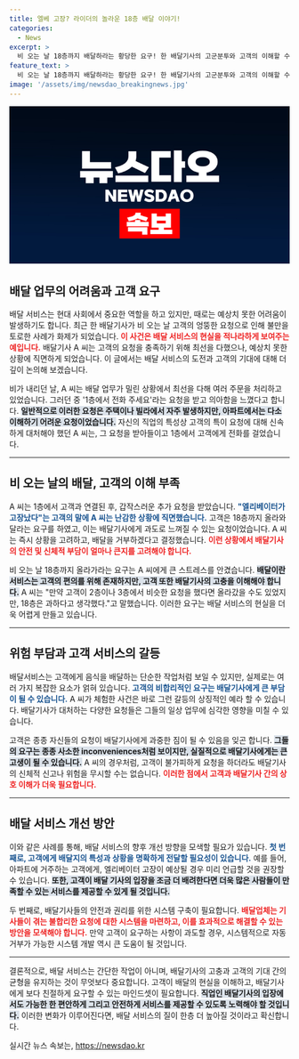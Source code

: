 ```yaml
---
title: 엘베 고장? 라이더의 놀라운 18층 배달 이야기!
categories:
  - News
excerpt: >
  비 오는 날 18층까지 배달하라는 황당한 요구! 한 배달기사의 고군분투와 고객의 이해할 수 없는 요청에 대해 이야기해보자. 과연, 배달의 고난은 어디까지?
feature_text: >
  비 오는 날 18층까지 배달하라는 황당한 요구! 한 배달기사의 고군분투와 고객의 이해할 수 없는 요청에 대해 이야기해보자. 과연, 배달의 고난은 어디까지?
image: '/assets/img/newsdao_breakingnews.jpg'
---
```


<p><img src="/assets/img/newsdao_breakingnews.jpg" alt="cryptoinkorea 속보" /></p>

<h2 data-ke-size="size26">배달 업무의 어려움과 고객 요구</h2>

<p data-ke-size="size16">배달 서비스는 현대 사회에서 중요한 역할을 하고 있지만, 때로는 예상치 못한 어려움이 발생하기도 합니다. 최근 한 배달기사가 비 오는 날 고객의 엉뚱한 요청으로 인해 불만을 토로한 사례가 화제가 되었습니다. <b><span style="color: #ee2323;">이 사건은 배달 서비스의 현실을 적나라하게 보여주는 예입니다.</span></b> 배달기사 A 씨는 고객의 요청을 충족하기 위해 최선을 다했으나, 예상치 못한 상황에 직면하게 되었습니다. 이 글에서는 배달 서비스의 도전과 고객의 기대에 대해 더 깊이 논의해 보겠습니다.</p>

<p data-ke-size="size16">비가 내리던 날, A 씨는 배달 업무가 밀린 상황에서 최선을 다해 여러 주문을 처리하고 있었습니다. 그러던 중 '1층에서 전화 주세요'라는 요청을 받고 의아함을 느꼈다고 합니다. <b><span style="background-color: #21538527;">일반적으로 이러한 요청은 주택이나 빌라에서 자주 발생하지만, 아파트에서는 다소 이해하기 어려운 요청이었습니다.</span></b> 자신의 직업의 특성상 고객의 특이 요청에 대해 신속하게 대처해야 했던 A 씨는, 그 요청을 받아들이고 1층에서 고객에게 전화를 걸었습니다.</p>

<hr>

<h2 data-ke-size="size26">비 오는 날의 배달, 고객의 이해 부족</h2>

<p data-ke-size="size16">A 씨는 1층에서 고객과 연결된 후, 갑작스러운 추가 요청을 받았습니다. <b><span style="color: #1a5490;">"엘리베이터가 고장났다"는 고객의 말에 A 씨는 난감한 상황에 직면했습니다.</span></b> 고객은 18층까지 올라와 달라는 요구를 하였고, 이는 배달기사에게 과도로 느껴질 수 있는 요청이었습니다. A 씨는 즉시 상황을 고려하고, 배달을 거부하겠다고 결정했습니다. <b><span style="color: #ee2323;">이런 상황에서 배달기사의 안전 및 신체적 부담이 얼마나 큰지를 고려해야 합니다.</span></b></p>

<p data-ke-size="size16">비 오는 날 18층까지 올라가라는 요구는 A 씨에게 큰 스트레스를 안겼습니다. <b><span style="background-color: #21538527;">배달이란 서비스는 고객의 편의를 위해 존재하지만, 고객 또한 배달기사의 고충을 이해해야 합니다.</span></b> A 씨는 "만약 고객이 2층이나 3층에서 비슷한 요청을 했다면 올라갔을 수도 있었지만, 18층은 과하다고 생각했다."고 말했습니다. 이러한 요구는 배달 서비스의 현실을 더욱 어렵게 만들고 있습니다.</p>

<hr>

<h2 data-ke-size="size26">위험 부담과 고객 서비스의 갈등</h2>

<p data-ke-size="size16">배달서비스는 고객에게 음식을 배달하는 단순한 작업처럼 보일 수 있지만, 실제로는 여러 가지 복잡한 요소가 얽혀 있습니다. <b><span style="color: #1a5490;">고객의 비합리적인 요구는 배달기사에게 큰 부담이 될 수 있습니다.</span></b> A 씨가 체험한 사건은 바로 그런 갈등의 상징적인 예라 할 수 있습니다. 배달기사가 대처하는 다양한 요청들은 그들의 일상 업무에 심각한 영향을 미칠 수 있습니다.</p>

<p data-ke-size="size16">고객은 종종 자신들의 요청이 배달기사에게 과중한 짐이 될 수 있음을 잊곤 합니다. <b><span style="background-color: #21538527;">그들의 요구는 종종 사소한 inconveniences처럼 보이지만, 실질적으로 배달기사에게는 큰 고생이 될 수 있습니다.</span></b> A 씨의 경우처럼, 고객이 불가피하게 요청을 하더라도 배달기사의 신체적 신고나 위험을 무시할 수는 없습니다. <b><span style="color: #ee2323;">이러한 점에서 고객과 배달기사 간의 상호 이해가 더욱 필요합니다.</span></b></p>

<hr>

<h2 data-ke-size="size26">배달 서비스 개선 방안</h2>

<p data-ke-size="size16">이와 같은 사례를 통해, 배달 서비스의 향후 개선 방향을 모색할 필요가 있습니다. <b><span style="color: #1a5490;">첫 번째로, 고객에게 배달지의 특성과 상황을 명확하게 전달할 필요성이 있습니다.</span></b> 예를 들어, 아파트에 거주하는 고객에게, 엘리베이터 고장이 예상될 경우 미리 언급할 것을 권장할 수 있습니다. <b><span style="background-color: #21538527;">또한, 고객이 배달 기사의 입장을 조금 더 배려한다면 더욱 많은 사람들이 만족할 수 있는 서비스를 제공할 수 있게 될 것입니다.</span></b></p>

<p data-ke-size="size16">두 번째로, 배달기사들의 안전과 권리를 위한 시스템 구축이 필요합니다. <b><span style="color: #ee2323;">배달업체는 기사들이 겪는 불합리한 요청에 대한 시스템을 마련하고, 이를 효과적으로 해결할 수 있는 방안을 모색해야 합니다.</span></b> 만약 고객이 요구하는 사항이 과도할 경우, 시스템적으로 자동 거부가 가능한 시스템 개발 역시 큰 도움이 될 것입니다.</p>

<hr>

<p data-ke-size="size16">결론적으로, 배달 서비스는 간단한 작업이 아니며, 배달기사의 고충과 고객의 기대 간의 균형을 유지하는 것이 무엇보다 중요합니다. 고객이 배달의 현실을 이해하고, 배달기사에게 보다 친절하게 요구할 수 있는 마인드셋이 필요합니다. <b><span style="background-color: #21538527;">직업인 배달기사의 입장에서도 가능한 한 편안하게 그리고 안전하게 서비스를 제공할 수 있도록 노력해야 할 것입니다.</span></b> 이러한 변화가 이루어진다면, 배달 서비스의 질이 한층 더 높아질 것이라고 확신합니다.</p>
실시간 뉴스 속보는, <a href="https://newsdao.kr" rel="dofollow">https://newsdao.kr</a>


